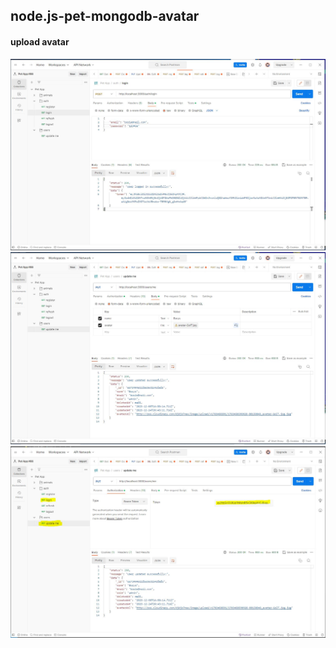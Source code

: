 ## node.js-pet-mongodb-avatar

#### upload avatar
![Screenshoot-2](./assets\screen0.jpg)
![Screenshoot-2](./assets\screen1.jpg)
![Screenshoot-2](./assets\screen2.jpg)